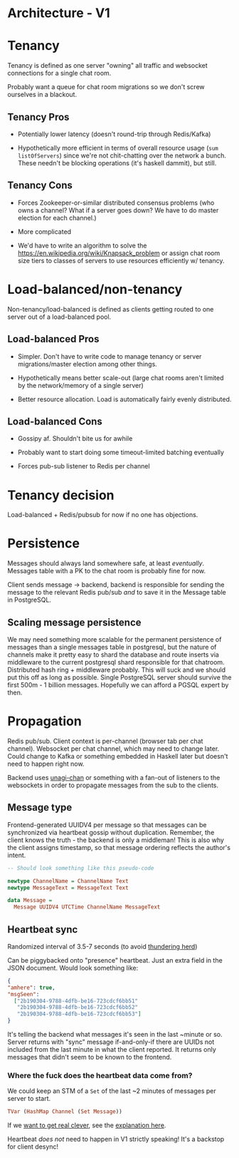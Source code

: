 # Architecture - V1

<!--
PLEASE ADD ANYTHING I FORGOT OR ASK QUESTIONS AS A COMMENT!
Feel free to email/slack as well.
-->

# Tenancy

Tenancy is defined as one server "owning" all traffic and websocket connections for a single chat room.

Probably want a queue for chat room migrations so we don't screw ourselves in a blackout.

## Tenancy Pros

- Potentially lower latency (doesn't round-trip through Redis/Kafka)

- Hypothetically more efficient in terms of overall resource usage (`sum listOfServers`) since we're not chit-chatting over the network a bunch. These needn't be blocking operations (it's haskell dammit), but still.

## Tenancy Cons

- Forces Zookeeper-or-similar distributed consensus problems (who owns a channel? What if a server goes down? We have to do master election for each channel.)

- More complicated

- We'd have to write an algorithm to solve the https://en.wikipedia.org/wiki/Knapsack_problem or assign chat room size tiers to classes of servers to use resources efficiently w/ tenancy.

# Load-balanced/non-tenancy

Non-tenancy/load-balanced is defined as clients getting routed to one server out of a load-balanced pool.

## Load-balanced Pros

- Simpler. Don't have to write code to manage tenancy or server migrations/master election among other things.

- Hypothetically means better scale-out (large chat rooms aren't limited by the network/memory of a single server)

- Better resource allocation. Load is automatically fairly evenly distributed.

## Load-balanced Cons

- Gossipy af. Shouldn't bite us for awhile

- Probably want to start doing some timeout-limited batching eventually

- Forces pub-sub listener to Redis per channel


# Tenancy decision

Load-balanced + Redis/pubsub for now if no one has objections.


# Persistence

Messages should always land somewhere safe, at least _eventually_. Messages table with a PK to the chat room is probably fine for now.

Client sends message -> backend, backend is responsible for sending the message to the relevant Redis pub/sub *and* to save it in the Message table in PostgreSQL.

## Scaling message persistence

We may need something more scalable for the permanent persistence of messages than a single messages table in postgresql, but the nature of channels make it pretty easy to shard the database and route inserts via middleware to the current postgresql shard responsible for that chatroom. Distributed hash ring + middleware probably. This will suck and we should put this off as long as possible. Single PostgreSQL server should survive the first 500m - 1 billion messages. Hopefully we can afford a PGSQL expert by then.


# Propagation

Redis pub/sub. Client context is per-channel (browser tab per chat channel). Websocket per chat channel, which may need to change later. Could change to Kafka or something embedded in Haskell later but doesn't need to happen right now.

Backend uses [unagi-chan](http://hackage.haskell.org/package/unagi-chan) or something with a fan-out of listeners to the websockets in order to propagate messages from the sub to the clients.

## Message type

Frontend-generated UUIDV4 per message so that messages can be synchronized via heartbeat gossip without duplication. Remember, the client knows the truth - the backend is only a middleman! This is also why the client assigns timestamp, so that message ordering reflects the author's intent.

```haskell
-- Should look something like this pseudo-code

newtype ChannelName = ChannelName Text
newtype MessageText = MessageText Text

data Message =
  Message UUIDV4 UTCTime ChannelName MessageText
```

## Heartbeat sync

Randomized interval of 3.5-7 seconds (to avoid [thundering herd](https://en.wikipedia.org/wiki/Thundering_herd_problem))

Can be piggybacked onto "presence" heartbeat. Just an extra field in the JSON document. Would look something like:

```JSON
{
"amhere": true,
"msgSeen":
  ["2b190304-9788-4dfb-be16-723cdcf6bb51"
   "2b190304-9788-4dfb-be16-723cdcf6bb52"
   "2b190304-9788-4dfb-be16-723cdcf6bb53"]
}
```

It's telling the backend what messages it's seen in the last ~minute or so. Server returns with "sync" message if-and-only-if there are UUIDs not included from the last minute in what the client reported. It returns only messages that didn't seem to be known to the frontend.

### Where the fuck does the heartbeat data come from?

We could keep an STM of a `Set` of the last ~2 minutes of messages per server to start.

```haskell
TVar (HashMap Channel (Set Message))
```

If we [want to get real clever](http://hackage.haskell.org/package/stm-containers), see the [explanation here](http://nikita-volkov.github.io/stm-containers/).

Heartbeat _does not_ need to happen in V1 strictly speaking! It's a backstop for client desync!

